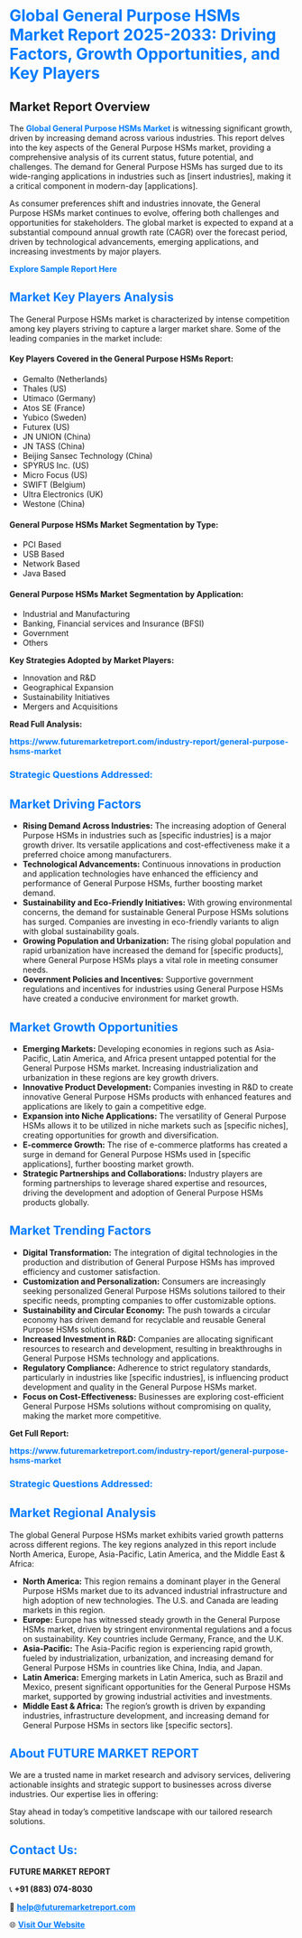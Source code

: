<h1 style="color: #007BFF;">Global General Purpose HSMs Market Report 2025-2033: Driving Factors, Growth Opportunities, and Key Players</h1>

<section id="overview">
<h2>Market Report Overview</h2>
<p>The <a href="https://www.futuremarketreport.com/industry-report/general-purpose-hsms-market" style="color: #007BFF; text-decoration: none;"><strong>Global General Purpose HSMs Market</strong></a> is witnessing significant growth, driven by increasing demand across various industries. This report delves into the key aspects of the General Purpose HSMs market, providing a comprehensive analysis of its current status, future potential, and challenges. The demand for General Purpose HSMs has surged due to its wide-ranging applications in industries such as [insert industries], making it a critical component in modern-day [applications].</p>
<p>As consumer preferences shift and industries innovate, the General Purpose HSMs market continues to evolve, offering both challenges and opportunities for stakeholders. The global market is expected to expand at a substantial compound annual growth rate (CAGR) over the forecast period, driven by technological advancements, emerging applications, and increasing investments by major players.</p>
</section>

<section id="overview">
<p><a href="https://www.futuremarketreport.com/request-sample/reportId=45738" style="color: #007BFF; text-decoration: none;"><strong>Explore Sample Report Here</strong></a></p>
</section>

<section id="key-players">
<h2 style="color: #007BFF;">Market Key Players Analysis</h2>
<p>The General Purpose HSMs market is characterized by intense competition among key players striving to capture a larger market share. Some of the leading companies in the market include:</p>
<h4>Key Players Covered in the General Purpose HSMs Report:</h4>
<ul><li>Gemalto (Netherlands)</li><li>Thales (US)</li><li>Utimaco (Germany)</li><li>Atos SE (France)</li><li>Yubico (Sweden)</li><li>Futurex (US)</li><li>JN UNION (China)</li><li>JN TASS (China)</li><li>Beijing Sansec Technology (China)</li><li>SPYRUS Inc. (US)</li><li>Micro Focus (US)</li><li>SWIFT (Belgium)</li><li>Ultra Electronics (UK)</li><li>Westone (China)</li></ul>
<h4>General Purpose HSMs Market Segmentation by Type:</h4>
<ul><li>PCI Based</li><li>USB Based</li><li>Network Based</li><li>Java Based</li></ul>

<h4>General Purpose HSMs Market Segmentation by Application:</h4>
<ul><li>Industrial and Manufacturing</li><li>Banking, Financial services and Insurance (BFSI)</li><li>Government</li><li>Others</li></ul>
<p><strong>Key Strategies Adopted by Market Players:</strong></p>
<ul>
<li>Innovation and R&D</li>
<li>Geographical Expansion</li>
<li>Sustainability Initiatives</li>
<li>Mergers and Acquisitions</li>
</ul>
</section>

<section>
<p><strong>Read Full Analysis: </strong></p><a href="https://www.futuremarketreport.com/industry-report/general-purpose-hsms-market" style="color: #007BFF; text-decoration: none;"><strong>https://www.futuremarketreport.com/industry-report/general-purpose-hsms-market</strong></a>
<h3 style="color: #007BFF;">Strategic Questions Addressed:</h3>
</section>

<section id="driving-factors">
<h2 style="color: #007BFF;">Market Driving Factors</h2>
<ul>
<li><strong>Rising Demand Across Industries:</strong> The increasing adoption of General Purpose HSMs in industries such as [specific industries] is a major growth driver. Its versatile applications and cost-effectiveness make it a preferred choice among manufacturers.</li>
<li><strong>Technological Advancements:</strong> Continuous innovations in production and application technologies have enhanced the efficiency and performance of General Purpose HSMs, further boosting market demand.</li>
<li><strong>Sustainability and Eco-Friendly Initiatives:</strong> With growing environmental concerns, the demand for sustainable General Purpose HSMs solutions has surged. Companies are investing in eco-friendly variants to align with global sustainability goals.</li>
<li><strong>Growing Population and Urbanization:</strong> The rising global population and rapid urbanization have increased the demand for [specific products], where General Purpose HSMs plays a vital role in meeting consumer needs.</li>
<li><strong>Government Policies and Incentives:</strong> Supportive government regulations and incentives for industries using General Purpose HSMs have created a conducive environment for market growth.</li>
</ul>
</section>

<section id="growth-opportunities">
<h2 style="color: #007BFF;">Market Growth Opportunities</h2>
<ul>
<li><strong>Emerging Markets:</strong> Developing economies in regions such as Asia-Pacific, Latin America, and Africa present untapped potential for the General Purpose HSMs market. Increasing industrialization and urbanization in these regions are key growth drivers.</li>
<li><strong>Innovative Product Development:</strong> Companies investing in R&D to create innovative General Purpose HSMs products with enhanced features and applications are likely to gain a competitive edge.</li>
<li><strong>Expansion into Niche Applications:</strong> The versatility of General Purpose HSMs allows it to be utilized in niche markets such as [specific niches], creating opportunities for growth and diversification.</li>
<li><strong>E-commerce Growth:</strong> The rise of e-commerce platforms has created a surge in demand for General Purpose HSMs used in [specific applications], further boosting market growth.</li>
<li><strong>Strategic Partnerships and Collaborations:</strong> Industry players are forming partnerships to leverage shared expertise and resources, driving the development and adoption of General Purpose HSMs products globally.</li>
</ul>
</section>

<section id="trending-factors">
<h2 style="color: #007BFF;">Market Trending Factors</h2>
<ul>
<li><strong>Digital Transformation:</strong> The integration of digital technologies in the production and distribution of General Purpose HSMs has improved efficiency and customer satisfaction.</li>
<li><strong>Customization and Personalization:</strong> Consumers are increasingly seeking personalized General Purpose HSMs solutions tailored to their specific needs, prompting companies to offer customizable options.</li>
<li><strong>Sustainability and Circular Economy:</strong> The push towards a circular economy has driven demand for recyclable and reusable General Purpose HSMs solutions.</li>
<li><strong>Increased Investment in R&D:</strong> Companies are allocating significant resources to research and development, resulting in breakthroughs in General Purpose HSMs technology and applications.</li>
<li><strong>Regulatory Compliance:</strong> Adherence to strict regulatory standards, particularly in industries like [specific industries], is influencing product development and quality in the General Purpose HSMs market.</li>
<li><strong>Focus on Cost-Effectiveness:</strong> Businesses are exploring cost-efficient General Purpose HSMs solutions without compromising on quality, making the market more competitive.</li>
</ul>
</section>

<section>
<p><strong>Get Full Report: </strong></p><a href="https://www.futuremarketreport.com/industry-report/general-purpose-hsms-market" style="color: #007BFF; text-decoration: none;"><strong>https://www.futuremarketreport.com/industry-report/general-purpose-hsms-market</strong></a>
<h3 style="color: #007BFF;">Strategic Questions Addressed:</h3>
</section>


<section id="regional-analysis">
<h2 style="color: #007BFF;">Market Regional Analysis</h2>
<p>The global General Purpose HSMs market exhibits varied growth patterns across different regions. The key regions analyzed in this report include North America, Europe, Asia-Pacific, Latin America, and the Middle East & Africa:</p>
<ul>
<li><strong>North America:</strong> This region remains a dominant player in the General Purpose HSMs market due to its advanced industrial infrastructure and high adoption of new technologies. The U.S. and Canada are leading markets in this region.</li>
<li><strong>Europe:</strong> Europe has witnessed steady growth in the General Purpose HSMs market, driven by stringent environmental regulations and a focus on sustainability. Key countries include Germany, France, and the U.K.</li>
<li><strong>Asia-Pacific:</strong> The Asia-Pacific region is experiencing rapid growth, fueled by industrialization, urbanization, and increasing demand for General Purpose HSMs in countries like China, India, and Japan.</li>
<li><strong>Latin America:</strong> Emerging markets in Latin America, such as Brazil and Mexico, present significant opportunities for the General Purpose HSMs market, supported by growing industrial activities and investments.</li>
<li><strong>Middle East & Africa:</strong> The region’s growth is driven by expanding industries, infrastructure development, and increasing demand for General Purpose HSMs in sectors like [specific sectors].</li>
</ul>
</section>

<footer>
<h2 style="color: #007BFF;">About FUTURE MARKET REPORT</h2>
<p>We are a trusted name in market research and advisory services, delivering actionable insights and strategic support to businesses across diverse industries. Our expertise lies in offering:</p>

<p>Stay ahead in today’s competitive landscape with our tailored research solutions.</p>

<h2 style="color: #007BFF;">Contact Us:</h2>
<p><strong>FUTURE MARKET REPORT</strong></p>
<p>📞 <strong>+91 (883) 074-8030</strong></p>
<p>📧 <strong><a href="mailto:help@futuremarketreport.com" style="color: #007BFF;">help@futuremarketreport.com</a></strong></p>
<p>🌐 <strong><a href="https://www.futuremarketreport.com/" style="color: #007BFF;">Visit Our Website</a></strong></p>
</footer>